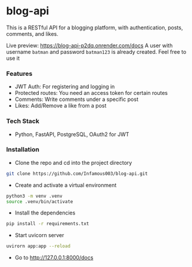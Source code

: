 # blog-api
This is a RESTful API for a blogging platform, with authentication, posts, comments, and likes.

Live preview: https://blog-api-p2dq.onrender.com/docs
A user with username ```batman``` and password ```batman123``` is already created. Feel free to use it

### Features
- JWT Auth: For registering and logging in
- Protected routes: You need an access token for certain routes
- Comments: Write comments under a specific post
- Likes: Add/Remove a like from a post

### Tech Stack
- Python, FastAPI, PostgreSQL, OAuth2 for JWT

### Installation

- Clone the repo and cd into the project directory
```bash
git clone https://github.com/Infamous003/blog-api.git
```
- Create and activate a virtual environment
```bash
python3 -m venv .venv
source .venv/bin/activate
```
- Install the dependencies
```bash
pip install -r requirements.txt
```
- Start uvicorn server
```bash
uvirorn app:app --reload
```
- Go to http://127.0.0.1:8000/docs
